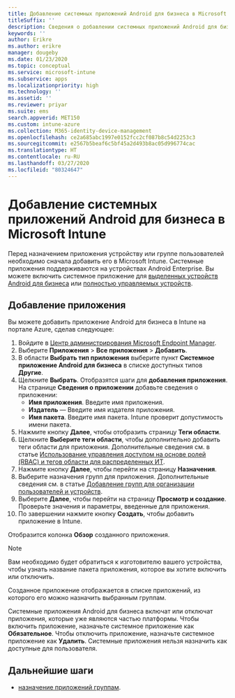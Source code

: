 ```yaml
---
title: Добавление системных приложений Android для бизнеса в Microsoft Intune
titleSuffix: ''
description: Сведения о добавлении системных приложений Android для бизнеса в Microsoft Intune
keywords: ''
author: Erikre
ms.author: erikre
manager: dougeby
ms.date: 01/23/2020
ms.topic: conceptual
ms.service: microsoft-intune
ms.subservice: apps
ms.localizationpriority: high
ms.technology: ''
ms.assetid: ''
ms.reviewer: priyar
ms.suite: ems
search.appverid: MET150
ms.custom: intune-azure
ms.collection: M365-identity-device-management
ms.openlocfilehash: ce2a685abc1997e0152fcc2cf087b8c54d2253c3
ms.sourcegitcommit: e2567b5beaf6c5bf45a2d493b8ac05d996774cac
ms.translationtype: HT
ms.contentlocale: ru-RU
ms.lasthandoff: 03/27/2020
ms.locfileid: "80324647"
---
```

# <a name="add-android-enterprise-system-apps-to-microsoft-intune"></a>Добавление системных приложений Android для бизнеса в Microsoft Intune

Перед назначением приложения устройству или группе пользователей необходимо сначала добавить его в Microsoft Intune. Системные приложения поддерживаются на устройствах Android Enterprise. Вы можете включить системное приложение для [выделенных устройств Android для бизнеса](../enrollment/android-kiosk-enroll.md) или [полностью управляемых устройств](../enrollment/android-fully-managed-enroll.md).

## <a name="add-the-app"></a>Добавление приложения

Вы можете добавить приложение Android для бизнеса в Intune на портале Azure, сделав следующее:

1. Войдите в [Центр администрирования Microsoft Endpoint Manager](https://go.microsoft.com/fwlink/?linkid=2109431).
2. Выберите **Приложения** > **Все приложения** > **Добавить**.
3. В области **Выбрать тип приложения** выберите пункт **Системное приложение Android для бизнеса** в списке доступных типов **Другие**.
4. Щелкните **Выбрать**. Отобразятся шаги для **добавления приложения**.
На странице **Сведения о приложении** добавьте сведения о приложении:
    - **Имя приложения**. Введите имя приложения.
    - **Издатель** — Введите имя издателя приложения.  
    - **Имя пакета**. Введите имя пакета. Intune проверит допустимость имени пакета.
5. Нажмите кнопку **Далее**, чтобы отобразить страницу **Теги области**.
8. Щелкните **Выберите теги области**, чтобы дополнительно добавить теги области для приложения. Дополнительные сведения см. в статье [Использование управления доступом на основе ролей (RBAC) и тегов области для распределенных ИТ](../fundamentals/scope-tags.md).
9. Нажмите кнопку **Далее**, чтобы перейти на страницу **Назначения**.
10. Выберите назначения групп для приложения. Дополнительные сведения см. в статье [Добавление групп для организации пользователей и устройств](../fundamentals/groups-add.md). 
11. Выберите **Далее**, чтобы перейти на страницу **Просмотр и создание**. Проверьте значения и параметры, введенные для приложения.
12. По завершении нажмите кнопку **Создать**, чтобы добавить приложение в Intune.

Отобразится колонка **Обзор** созданного приложения.

> [!NOTE]
> Вам необходимо будет обратиться к изготовителю вашего устройства, чтобы узнать название пакета приложения, которое вы хотите включить или отключить.

Созданное приложение отображается в списке приложений, из которого его можно назначить выбранным группам. 

Системные приложения Android для бизнеса включат или отключат приложения, которые уже являются частью платформы. Чтобы включить приложение, назначьте системное приложение как **Обязательное**. Чтобы отключить приложение, назначьте системное приложение как **Удалить**. Системные приложения нельзя назначить как доступные для пользователя.


## <a name="next-steps"></a>Дальнейшие шаги

- [назначение приложений группам](apps-deploy.md).
